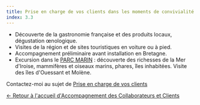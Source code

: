 ```yaml
---
title: Prise en charge de vos clients dans les moments de convivialité
index: 3.3
---
```


- Découverte de la gastronomie française et des produits locaux, dégustation œnologique.
- Visites de la région et de sites touristiques en voiture ou à pied.
- Accompagnement préliminaire avant installation en Bretagne.
- Excursion dans le [PARC MARIN](/bateau) :   découverte des richesses de la Mer d'Iroise, mammifères et oiseaux marins, phares, îles inhabitées. 
Visite des îles d'Ouessant et Molène.

Contactez-moi au sujet de [Prise en charge de vos clients](mailto:info@glyneltconsultant.fr?subject=Prise%20en%20charge&body=Tapez%20%0Avotre%20message%20ici%0A)

[← Retour à l'accueil d'Accompagnement des Collaborateurs et Clients](/posts/accueildesclients)
